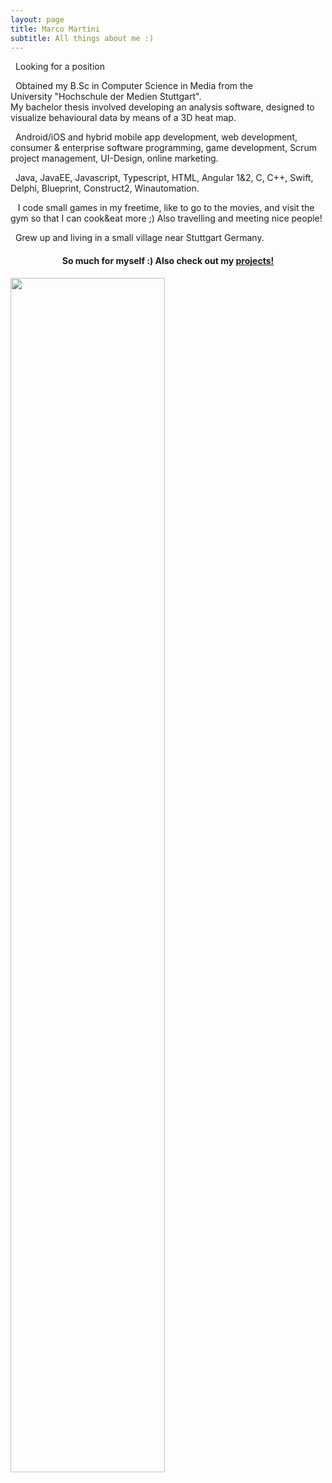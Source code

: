 ```yaml
---
layout: page
title: Marco Martini
subtitle: All things about me :)
---
```

<span class="fa fa-briefcase about-icon"></span>
&nbsp;&nbsp;Looking for a position

<span class="fa fa-graduation-cap about-icon"></span>
&nbsp;&nbsp;Obtained my B.Sc in Computer Science in Media from the  
University "Hochschule der Medien Stuttgart".  
My bachelor thesis involved developing an analysis software, designed to visualize behavioural data by means of a 3D heat map.

<span class="fa fa-file-text-o about-icon"></span>
&nbsp;&nbsp;Android/iOS and hybrid mobile app development, web development, consumer & enterprise software programming, game development, Scrum project management, UI-Design, online marketing.

<span class="fa fa-code about-icon"></span>
&nbsp;&nbsp;Java, JavaEE, Javascript, Typescript, HTML, Angular 1&2, C, C++, Swift, Delphi, Blueprint, Construct2, Winautomation.

<span class="fa fa-heart about-icon"></span>
&nbsp;&nbsp; I code small games in my freetime, like to go to the movies, and visit the gym so that I can cook&eat more ;)
Also travelling and meeting nice people!

<span class="fa fa-globe about-icon"></span>
&nbsp;&nbsp;Grew up and living in a small village near Stuttgart Germany.

<h4><p style="text-align: center;">So much for myself :) Also check out my <a href="https://mm185.github.io/">projects!</a></p></h4>
<img src="http://i.imgur.com/bu62sa5.jpg" width="70%" align="center">
